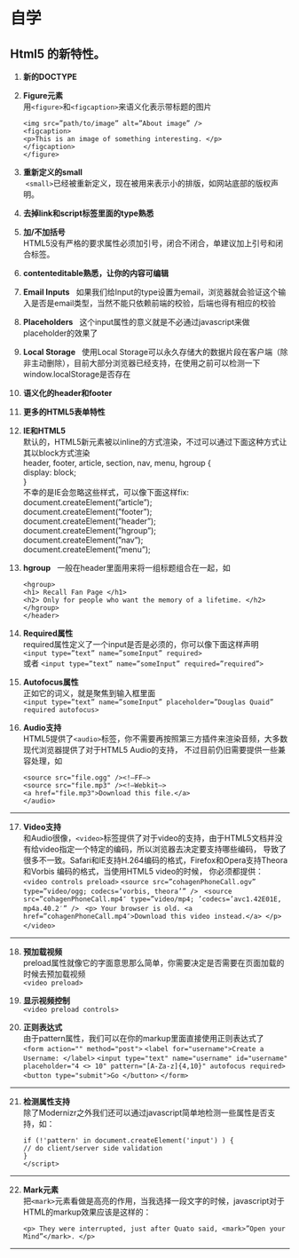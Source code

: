 # 自学

## Html5 的新特性。

1. **新的DOCTYPE**  
  <!DOCTYPE html>

2. **Figure元素**  
  用`<figure>`和`<figcaption>`来语义化表示带标题的图片  
    ```<figure> 
    <img src=”path/to/image” alt=”About image” /> 
    <figcaption> 
    <p>This is an image of something interesting. </p> 
    </figcaption> 
    </figure>
    ````

3. **重新定义的small**  
  `<small>`已经被重新定义，现在被用来表示小的排版，如网站底部的版权声明。

4. **去掉link和script标签里面的type熟悉**  

5. **加/不加括号**  
  HTML5没有严格的要求属性必须加引号，闭合不闭合，单建议加上引号和闭合标签。

6. **contenteditable熟悉，让你的内容可编辑**

7. **Email Inputs**  
  如果我们给Input的type设置为email，浏览器就会验证这个输入是否是email类型，当然不能只依赖前端的校验，后端也得有相应的校验 
  
8. **Placeholders**  
  这个input属性的意义就是不必通过javascript来做placeholder的效果了 
  
9. **Local Storage**  
使用Local Storage可以永久存储大的数据片段在客户端（除非主动删除），目前大部分浏览器已经支持，在使用之前可以检测一下window.localStorage是否存在 

10. **语义化的header和footer**  

11. **更多的HTML5表单特性**  

12. **IE和HTML5**  
  默认的，HTML5新元素被以inline的方式渲染，不过可以通过下面这种方式让  
  其以block方式渲染  
  header, footer, article, section, nav, menu, hgroup {  
  display: block;  
  }  
  不幸的是IE会忽略这些样式，可以像下面这样fix:  
  document.createElement(”article”);  
  document.createElement(”footer”);  
  document.createElement(”header”);  
  document.createElement(”hgroup”);  
  document.createElement(”nav”);  
  document.createElement(”menu”);  
  
13. **hgroup**  
  一般在header里面用来将一组标题组合在一起，如  
    ```<header> 
    <hgroup> 
    <h1> Recall Fan Page </h1> 
    <h2> Only for people who want the memory of a lifetime. </h2> 
    </hgroup> 
    </header>
    ````
    
14. **Required属性**  
  required属性定义了一个input是否是必须的，你可以像下面这样声明    
  `<input type=”text” name=”someInput” required>`  
  或者 
  `<input type=”text” name=”someInput” required=”required”> `

15. **Autofocus属性**  
  正如它的词义，就是聚焦到输入框里面  
  `<input type=”text” name=”someInput” placeholder=”Douglas Quaid” required autofocus>`  

16. **Audio支持**  
  HTML5提供了`<audio>`标签，你不需要再按照第三方插件来渲染音频，大多数现代浏览器提供了对于HTML5 Audio的支持，
  不过目前仍旧需要提供一些兼容处理，如  
    ```<audio autoplay controls>
    <source src="file.ogg" /><!–FF–>
    <source src="file.mp3" /><!–Webkit–>
    <a href="file.mp3">Download this file.</a>
    </audio>
    ````
----

17. **Video支持**  
  和Audio很像，`<video>`标签提供了对于video的支持，由于HTML5文档并没有给video指定一个特定的编码，所以浏览器去决定要支持哪些编码，
  导致了很多不一致。Safari和IE支持H.264编码的格式，Firefox和Opera支持Theora和Vorbis 编码的格式，当使用HTML5 video的时候，
  你必须都提供：  
    `<video controls preload>` 
    `<source src=”cohagenPhoneCall.ogv” type=”video/ogg; codecs=’vorbis, theora’” /> `
    `<source src=”cohagenPhoneCall.mp4″ type=”video/mp4; ’codecs=’avc1.42E01E, mp4a.40.2′” /> `
    `<p> Your browser is old. <a href=”cohagenPhoneCall.mp4″>Download this video instead.</a> </p> `
    `</video> `

----

18. **预加载视频**  
  preload属性就像它的字面意思那么简单，你需要决定是否需要在页面加载的时候去预加载视频  
  `<video preload>`  
  
19. **显示视频控制**  
  `<video preload controls>`  
  
20. **正则表达式**  
  由于pattern属性，我们可以在你的markup里面直接使用正则表达式了  
    `<form action="" method="post">`
    `<label for="username">Create a Username: </label>`
    `<input type="text" name="username" id="username" placeholder="4 <> 10" pattern="[A-Za-z]{4,10}" autofocus required>`
    `<button type="submit">Go </button>`
    `</form>` 

----

21. **检测属性支持**  
  除了Modernizr之外我们还可以通过javascript简单地检测一些属性是否支持，如：  
    ```<script> 
    if (!'pattern' in document.createElement('input') ) { 
    // do client/server side validation 
    } 
    </script> 
    ````
----

22. **Mark元素**  
  把`<mark>`元素看做是高亮的作用，当我选择一段文字的时候，javascript对于HTML的markup效果应该是这样的：  
    ```<h3> Search Results </h3> 
    <p> They were interrupted, just after Quato said, <mark>”Open your Mind”</mark>. </p> 
    ````
----








